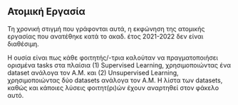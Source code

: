 ## Ατομική Εργασία

Τη χρονική στιγμή που γράφονται αυτά, η εκφώνηση της ατομικής εργασίας που ανατέθηκε κατά το ακαδ. έτος 2021-2022 δεν είναι διαθέσιμη.

Η ουσία είναι πως κάθε φοιτητής/-τρια καλούταν να πραγματοποιήσει ορισμένα tasks στα πλαίσια (1) Supervised Learning, χρησιμοποιώντας ένα dataset ανάλογα τον Α.Μ. και (2) Unsupervised Learning, χρησιμοποιώντας δύο datasets ανάλογα τον Α.Μ. Η λίστα των datasets, καθώς και κάποιες λύσεις φοιτητ(ρι)ών έχουν αναρτηθεί στον φάκελο αυτό.
